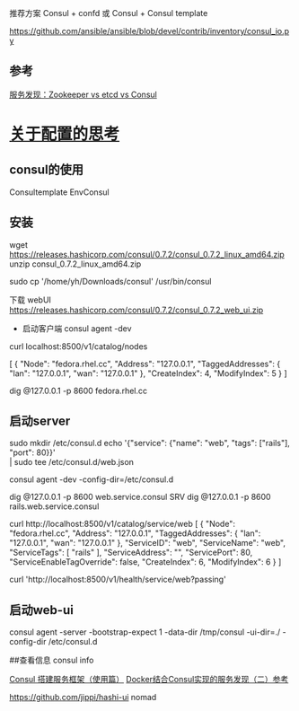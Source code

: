 推荐方案
Consul + confd
或
Consul + Consul template


https://github.com/ansible/ansible/blob/devel/contrib/inventory/consul_io.py
## 参考
[服务发现：Zookeeper vs etcd vs Consul](http://dockone.io/article/667)

[关于配置的思考](http://www.zenlife.tk/%E5%85%B3%E4%BA%8E%E9%85%8D%E7%BD%AE%E7%9A%84%E6%80%9D%E8%80%83.md)
=======
## consul的使用

Consultemplate
EnvConsul


## 安装
wget https://releases.hashicorp.com/consul/0.7.2/consul_0.7.2_linux_amd64.zip
unzip  consul_0.7.2_linux_amd64.zip

sudo cp '/home/yh/Downloads/consul'  /usr/bin/consul

下载 webUI
https://releases.hashicorp.com/consul/0.7.2/consul_0.7.2_web_ui.zip


+ 启动客户端
consul agent -dev

curl localhost:8500/v1/catalog/nodes

[
    {
        "Node": "fedora.rhel.cc",
        "Address": "127.0.0.1",
        "TaggedAddresses": {
            "lan": "127.0.0.1",
            "wan": "127.0.0.1"
        },
        "CreateIndex": 4,
        "ModifyIndex": 5
    }
]


dig @127.0.0.1 -p 8600 fedora.rhel.cc


## 启动server
sudo mkdir /etc/consul.d
echo '{"service": {"name": "web", "tags": ["rails"], "port": 80}}' \
    | sudo tee /etc/consul.d/web.json


consul agent -dev -config-dir=/etc/consul.d


dig @127.0.0.1 -p 8600 web.service.consul SRV
dig @127.0.0.1 -p 8600 rails.web.service.consul


curl http://localhost:8500/v1/catalog/service/web
[
    {
        "Node": "fedora.rhel.cc",
        "Address": "127.0.0.1",
        "TaggedAddresses": {
            "lan": "127.0.0.1",
            "wan": "127.0.0.1"
        },
        "ServiceID": "web",
        "ServiceName": "web",
        "ServiceTags": [
            "rails"
        ],
        "ServiceAddress": "",
        "ServicePort": 80,
        "ServiceEnableTagOverride": false,
        "CreateIndex": 6,
        "ModifyIndex": 6
    }
]


curl 'http://localhost:8500/v1/health/service/web?passing'



## 启动web-ui

consul agent -server -bootstrap-expect 1 -data-dir /tmp/consul -ui-dir=./  -config-dir /etc/consul.d

##查看信息
consul info

[Consul 搭建服务框架（使用篇）](http://dockone.io/article/1565)
[Docker结合Consul实现的服务发现（二）参考](http://dockone.io/article/1360)

https://github.com/jippi/hashi-ui
nomad
